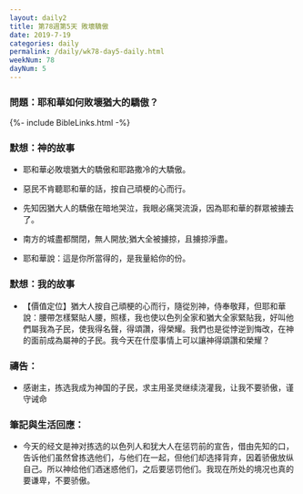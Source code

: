 ```yaml
---
layout: daily2
title: 第78週第5天 敗壞驕傲
date: 2019-7-19
categories: daily
permalink: /daily/wk78-day5-daily.html
weekNum: 78
dayNum: 5
---
```


### 問題：耶和華如何敗壞猶大的驕傲？

{%- include BibleLinks.html -%}

### 默想：神的故事
+ 耶和華必敗壞猶大的驕傲和耶路撒冷的大驕傲。

+ 惡民不肯聽耶和華的話，按自己頑梗的心而行。

+ 先知因猶大人的驕傲在暗地哭泣，我眼必痛哭流淚，因為耶和華的群眾被擄去了。

+ 南方的城盡都關閉，無人開放;猶大全被擄掠，且擄掠淨盡。

+ 耶和華說：這是你所當得的，是我量給你的份。


### 默想：我的故事
+ 【價值定位】猶大人按自己頑梗的心而行，隨從別神，侍奉敬拜，但耶和華說：腰帶怎樣緊貼人腰，照樣，我也使以色列全家和猶大全家緊貼我，好叫他們屬我為子民，使我得名聲，得頌讚，得榮耀。我們也是從悖逆到悔改，在神的面前成為屬神的子民。我今天在什麼事情上可以讓神得頌讚和榮耀？


### 禱告：

+ 感谢主，拣选我成为神国的子民，求主用圣灵继续浇灌我，让我不要骄傲，谨守诫命

### 筆記與生活回應：

+ 今天的经文是神对拣选的以色列人和犹大人在惩罚前的宣告，借由先知的口，告诉他们虽然曾拣选他们，与他们在一起，但他们却选择背弃，因着骄傲放纵自己。所以神给他们酒迷惑他们，之后要惩罚他们。我现在所处的境况也真的要谦卑，不要骄傲。

